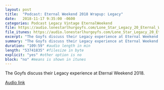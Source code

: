 ```yaml
---
layout: post
title:  "Podcast: Eternal Weekend 2018 Wrapup: Legacy"
date:   2018-11-17 9:35:00 -0600
categories: Podcast Legacy Vintage EternalWeekend
file: https://audio.lonestarlhurgoyfs.com/Lone_Star_Legacy_20_Eternal_Weekend_2018_Wrapup_Legacy.mp3
file_itunes: https://audio.lonestarlhurgoyfs.com/Lone_Star_Legacy_20_Eternal_Weekend_2018_Wrapup_Legacy.mp3
excerpt: "The Goyfs discuss their Legacy experience at Eternal Weekend 2018." 
summary: "The Goyfs discuss their Legacy experience at Eternal Weekend 2018."
duration: "109:59" #audio length in min
length: "53741835" #filesize in byte
explicit: "yes" #other option is no
block: "no" #means is shown in itunes
---
```


The Goyfs discuss their Legacy experience at Eternal Weekend 2018.

[Audio link](https://audio.lonestarlhurgoyfs.com/Lone_Star_Legacy_20_Eternal_Weekend_2018_Wrapup_Legacy.mp3)
